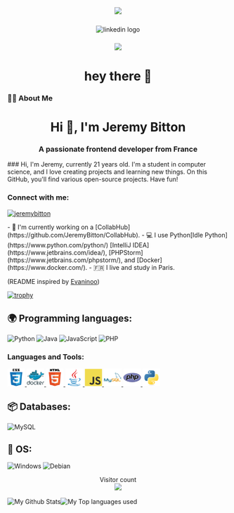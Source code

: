 <div align="center">
  <img height="150" src="https://media.giphy.com/media/M9gbBd9nbDrOTu1Mqx/giphy.gif"  />
</div>

###

<div align="center">
  <img src="https://img.shields.io/static/v1?message=LinkedIn&logo=linkedin&label=&color=0077B5&logoColor=white&labelColor=&style=for-the-badge" height="25" alt="linkedin logo" href="www.linkedin.com/in/lenrapp" />
</div>

###

<div align="center">
  <img src="https://visitor-badge.laobi.icu/badge?page_id=LennRapp.LenRapp"  />
</div>

###

<h1 align="center">hey there 👋</h1>

###

<h3 align="left">👩‍💻  About Me</h3>

###


 <h1 align="center">Hi 👋, I'm Jeremy Bitton</h1>
 <h3 align="center">A passionate frontend developer from France</h3>
 ### Hi, I'm Jeremy, currently 21 years old. I'm a student in computer science, and I love creating projects and learning new things. On this GitHub, you'll find various open-source projects. Have fun!

<h3 align="left">Connect with me:</h3>
 <p align="left">
 <a href="https://linkedin.com/in/jeremybitton" target="blank"><img align="center" src="https://raw.githubusercontent.com/rahuldkjain/github-profile-readme-generator/master/src/images/icons/Social/linked-in-alt.svg" alt="jeremybitton" height="30" width="40" /></a>
 </p>
 - 🔭 I'm currently working on a [CollabHub](https://github.com/JeremyBitton/CollabHub).
 - 💻 I use Python[Idle Python](https://www.python.com/python/) [IntelliJ IDEA](https://www.jetbrains.com/idea/), [PHPStorm](https://www.jetbrains.com/phpstorm/), and [Docker](https://www.docker.com/).
 - 🇫🇷 I live and study in Paris.

(README inspired by [Evaninoo](https://github.com/Evaninoo))

[![trophy](https://github-profile-trophy.vercel.app/?username=JeremyBitton&theme=discord&margin-w=60&no-bg=true&no-frame=true)](https://github.com/JeremyBitton)

## 🌍 Programming languages:

![Python](https://img.shields.io/badge/Python-3776AB?style=for-the-badge&logo=python&logoColor=white)
![Java](https://img.shields.io/badge/java-%23ED8B00.svg?style=for-the-badge&logo=java&logoColor=white)
![JavaScript](https://img.shields.io/badge/javascript-%23323330.svg?style=for-the-badge&logo=javascript&logoColor=%23F7DF1E)
![PHP](https://img.shields.io/badge/PHP-777BB4?style=for-the-badge&logo=php&logoColor=white)

<h3 align="left">Languages and Tools:</h3>
 <p align="left"> <a href="https://www.w3schools.com/css/" target="_blank" rel="noreferrer"> <img src="https://raw.githubusercontent.com/devicons/devicon/master/icons/css3/css3-original-wordmark.svg" alt="css3" width="40" height="40"/> </a> <a href="https://www.docker.com/" target="_blank" rel="noreferrer"> <img src="https://raw.githubusercontent.com/devicons/devicon/master/icons/docker/docker-original-wordmark.svg" alt="docker" width="40" height="40"/> </a> <a href="https://www.w3.org/html/" target="_blank" rel="noreferrer"> <img src="https://raw.githubusercontent.com/devicons/devicon/master/icons/html5/html5-original-wordmark.svg" alt="html5" width="40" height="40"/> </a> <a href="https://www.java.com" target="_blank" rel="noreferrer"> <img src="https://raw.githubusercontent.com/devicons/devicon/master/icons/java/java-original.svg" alt="java" width="40" height="40"/> </a> <a href="https://developer.mozilla.org/en-US/docs/Web/JavaScript" target="_blank" rel="noreferrer"> <img src="https://raw.githubusercontent.com/devicons/devicon/master/icons/javascript/javascript-original.svg" alt="javascript" width="40" height="40"/> </a> <a href="https://www.mysql.com/" target="_blank" rel="noreferrer"> <img src="https://raw.githubusercontent.com/devicons/devicon/master/icons/mysql/mysql-original-wordmark.svg" alt="mysql" width="40" height="40"/> </a> <a href="https://www.php.net" target="_blank" rel="noreferrer"> <img src="https://raw.githubusercontent.com/devicons/devicon/master/icons/php/php-original.svg" alt="php" width="40" height="40"/> </a> <a href="https://www.python.org" target="_blank" rel="noreferrer"> <img src="https://raw.githubusercontent.com/devicons/devicon/master/icons/python/python-original.svg" alt="python" width="40" height="40"/> </a> </p>

## 📦 Databases:
![MySQL](https://img.shields.io/badge/MySQL-4479A1?style=for-the-badge&logo=mysql&logoColor=white)

## 🔧 OS:
![Windows](https://img.shields.io/badge/Windows-0078D6?style=for-the-badge&logo=windows&logoColor=white)
![Debian](https://img.shields.io/badge/Debian-A81D33?style=for-the-badge&logo=debian&logoColor=white)

 <p align="center"> 
   Visitor count<br>
   <img src="https://profile-counter.glitch.me/JeremyBitton/count.svg" />
 </p>
 <img align="left" alt="My Github Stats" src="https://github-readme-stats.vercel.app/api?username=JeremyBitton&count_private=true&show_icons=true&hide_border=true&theme=dracula" />
 <img align="left" alt="My Top languages used" src="https://github-readme-stats.vercel.app/api/top-langs/?username=JeremyBitton&hide_border=true&theme=dracula" />